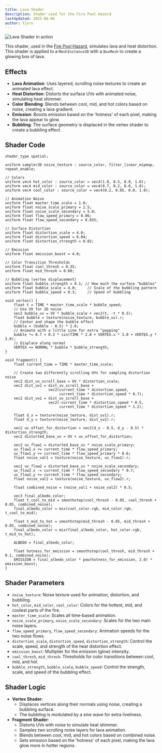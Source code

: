 ```yaml
---
title: Lava Shader
description: Shader used for the Fire Pool Hazard
lastUpdated: 2025-06-06
author: Tjorn
---
```


![Lava Shader in action](../../../../../assets/fowl-play/effects-shaders/shaders/fire-pool/fire_pool_shader.gif)

This shader, used in the [Fire Pool Hazard](/fowl-play/gameplay/combat/hazards/fire-pool), simulates lava and heat distortion. This shader is applied to a `MeshInstance3D` with a `BoxMesh` to create a glowing box of lava.

## Effects

- **Lava Animation**: Uses layered, scrolling noise textures to create an animated lava effect.
- **Heat Distortion**: Distorts the surface UVs with animated noise, simulating heat shimmer.
- **Color Blending**: Blends between cool, mid, and hot colors based on noise, creating a lava gradient.
- **Emission**: Boosts emission based on the 'hotness' of each pixel, making the lava appear to glow.
- **Bubbling**: The surface geometry is displaced in the vertex shader to create a bubbling effect.

## Shader Code

```gdshader
shader_type spatial;

uniform sampler2D noise_texture : source_color, filter_linear_mipmap, repeat_enable;

// Colors
uniform vec4 hot_color : source_color = vec4(1.0, 0.5, 0.0, 1.0);
uniform vec4 mid_color : source_color = vec4(0.7, 0.2, 0.0, 1.0);
uniform vec4 cool_color : source_color = vec4(0.2, 0.05, 0.0, 1.0);

// Animation Noise
uniform float master_time_scale = 1.0;
uniform float noise_scale_primary = 2.5;
uniform float noise_scale_secondary = 5.0;
uniform float flow_speed_primary = 0.06;
uniform float flow_speed_secondary = 0.035;

// Surface Distortion
uniform float distortion_scale = 4.0;
uniform float distortion_speed = 0.04;
uniform float distortion_strength = 0.02;

// Emission
uniform float emission_boost = 4.0;

// Color Transition Thresholds
uniform float cool_thresh = 0.35;
uniform float mid_thresh = 0.60;

// Bubbling (vertex displacement)
uniform float bubble_strength = 0.1; // How much the surface "bubbles"
uniform float bubble_scale = 4.0;     // Scale of the bubbling pattern
uniform float bubble_speed = 0.3;     // Speed of bubbling

void vertex() {
    float t = TIME * master_time_scale * bubble_speed;
    // Use UV for 2D noise
    vec2 bubble_uv = UV * bubble_scale + vec2(t, -t * 0.5);
    float bubble = texture(noise_texture, bubble_uv).r;
    // Center and shape the bubble effect
    bubble = (bubble - 0.5) * 2.0;
    // Animate with a little sine for extra "popping"
    bubble *= 0.7 + 0.3 * sin(TIME * 2.0 + VERTEX.x * 3.0 + VERTEX.y * 2.0);
    // Displace along normal
    VERTEX += NORMAL * bubble * bubble_strength;
}

void fragment() {
    float current_time = TIME * master_time_scale;

    // Create two differently scrolling UVs for sampling distortion noise
    vec2 dist_uv_scroll_base = UV * distortion_scale;
    vec2 dist_uv1 = dist_uv_scroll_base +
                    vec2(current_time * distortion_speed,
                         current_time * distortion_speed * 0.7);
    vec2 dist_uv2 = dist_uv_scroll_base +
                    vec2(-current_time * distortion_speed * 0.5,
                         current_time * distortion_speed * 1.2);

    float d_x = texture(noise_texture, dist_uv1).r;
    float d_y = texture(noise_texture, dist_uv2).r;

    vec2 uv_offset_for_distortion = vec2(d_x - 0.5, d_y - 0.5) * distortion_strength;
    vec2 distorted_base_uv = UV + uv_offset_for_distortion;

    vec2 uv_flow1 = distorted_base_uv * noise_scale_primary;
    uv_flow1.x += current_time * flow_speed_primary;
    uv_flow1.y += current_time * flow_speed_primary * 0.6;
    float noise_val1 = texture(noise_texture, uv_flow1).r;

    vec2 uv_flow2 = distorted_base_uv * noise_scale_secondary;
    uv_flow2.x -= current_time * flow_speed_secondary * 0.7;
    uv_flow2.y += current_time * flow_speed_secondary;
    float noise_val2 = texture(noise_texture, uv_flow2).r;

    float combined_noise = (noise_val1 + noise_val2) * 0.5;

    vec3 final_albedo_color;
    float t_cool_to_mid = smoothstep(cool_thresh - 0.05, cool_thresh + 0.05, combined_noise);
    final_albedo_color = mix(cool_color.rgb, mid_color.rgb, t_cool_to_mid);

    float t_mid_to_hot = smoothstep(mid_thresh - 0.05, mid_thresh + 0.05, combined_noise);
    final_albedo_color = mix(final_albedo_color, hot_color.rgb, t_mid_to_hot);

    ALBEDO = final_albedo_color;

    float hotness_for_emission = smoothstep(cool_thresh, mid_thresh + 0.1, combined_noise);
    EMISSION = final_albedo_color * pow(hotness_for_emission, 2.0) * emission_boost;
}
```

## Shader Parameters

- `noise_texture`: Noise texture used for animation, distortion, and bubbling.
- `hot_color`, `mid_color`, `cool_color`: Colors for the hottest, mid, and coolest parts of the fire.
- `master_time_scale`: Scales all time-based animation.
- `noise_scale_primary`, `noise_scale_secondary`: Scales for the two main noise layers.
- `flow_speed_primary`, `flow_speed_secondary`: Animation speeds for the two noise flows.
- `distortion_scale`, `distortion_speed`, `distortion_strength`: Control the scale, speed, and strength of the heat distortion effect.
- `emission_boost`: Multiplier for the emission (glow) intensity.
- `cool_thresh`, `mid_thresh`: Thresholds for color transitions between cool, mid, and hot.
- `bubble_strength`, `bubble_scale`, `bubble_speed`: Control the strength, scale, and speed of the bubbling effect.

## Shader Logic

- **Vertex Shader**:
  - Displaces vertices along their normals using noise, creating a bubbling surface.
  - The bubbling is modulated by a sine wave for extra liveliness.
- **Fragment Shader**:
  - Distorts UVs with noise to simulate heat shimmer.
  - Samples two scrolling noise layers for lava animation.
  - Blends between cool, mid, and hot colors based on combined noise.
  - Sets emission based on the 'hotness' of each pixel, making the lava glow more in hotter regions.
